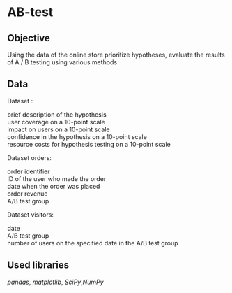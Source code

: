 # AB-test

## Objective

Using the data of the online store prioritize hypotheses, evaluate the results of A / B testing using various methods

## Data

Dataset :

brief description of the hypothesis   
user coverage on a 10-point scale  
impact on users on a 10-point scale  
confidence in the hypothesis on a 10-point scale  
resource costs for hypothesis testing on a 10-point scale  

Dataset orders:

order identifier  
ID of the user who made the order  
date when the order was placed  
order revenue   
A/B test group    

Dataset visitors:  

date  
A/B test group      
number of users on the specified date in the A/B test group  

## Used libraries

*pandas*, *matplotlib*, *SciPy*,*NumPy*
